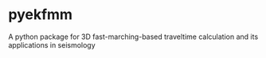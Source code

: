 # pyekfmm
A python package for 3D fast-marching-based traveltime calculation and its applications in seismology
